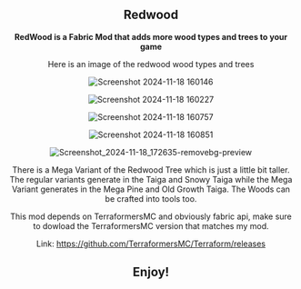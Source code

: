 <div align="center"><p>

## Redwood
  
**RedWood is a Fabric Mod that adds more wood types and trees to your game**

Here is an image of the redwood wood types and trees

![Screenshot 2024-11-18 160146](https://github.com/user-attachments/assets/ee857e9c-5e61-4056-ad7f-69a33cad7873)

![Screenshot 2024-11-18 160227](https://github.com/user-attachments/assets/f41b4929-4865-47d2-a462-5d51966a0996)

![Screenshot 2024-11-18 160757](https://github.com/user-attachments/assets/6d3ca601-e7b5-4981-b980-61da319a2710)

![Screenshot 2024-11-18 160851](https://github.com/user-attachments/assets/d37321b6-7abf-4b1a-b98d-f99849916cef)

![Screenshot_2024-11-18_172635-removebg-preview](https://github.com/user-attachments/assets/4db657f5-f9a5-4d26-8572-e44a2a6573e1)


There is a Mega Variant of the Redwood Tree which is just a little bit taller. The regular variants generate in the Taiga and Snowy Taiga while
the Mega Variant generates in the Mega Pine and Old Growth Taiga. The Woods can be crafted into tools too.

This mod depends on TerraformersMC and obviously fabric api,
make sure to dowload the TerraformersMC version that matches my mod.

Link: https://github.com/TerraformersMC/Terraform/releases

## Enjoy!
